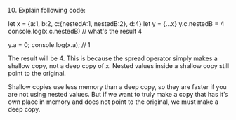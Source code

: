 10. Explain following code:

let x = {a:1, b:2, c:{nestedA:1, nestedB:2}, d:4}
let y = {...x}
y.c.nestedB = 4
console.log(x.c.nestedB) // what's the result 4

y.a = 0;
console.log(x.a); // 1














The result will be 4. This is because the spread operator simply makes a shallow copy, not a deep copy of x. Nested values inside a shallow copy still point to the original.

Shallow copies use less memory than a deep copy, so they are faster if you are not using nested values. But if we want to truly make a copy that has it’s own place in memory and does not point to the original, we must make a deep copy.